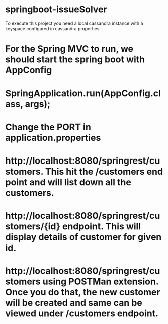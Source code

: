 # springboot-issueSolver

To execute this project you need a local cassandra instance with a keyspace configured in cassandra.properties

# For the Spring MVC to run, we should start the spring boot with AppConfig
#  SpringApplication.run(AppConfig.class, args);
# Change the PORT in application.properties
# http://localhost:8080/springrest/customers. This hit the /customers end point and will list down all the customers.
# http://localhost:8080/springrest/customers/{id} endpoint. This will display details of customer for given id.
# http://localhost:8080/springrest/customers using POSTMan extension. Once you do that, the new customer will be created and same can be viewed under /customers endpoint.